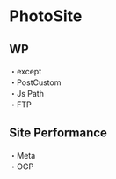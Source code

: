 # PhotoSite  

## WP  
・except                                                  
・PostCustom  
・Js Path  
・FTP

## Site Performance
・Meta  
・OGP

